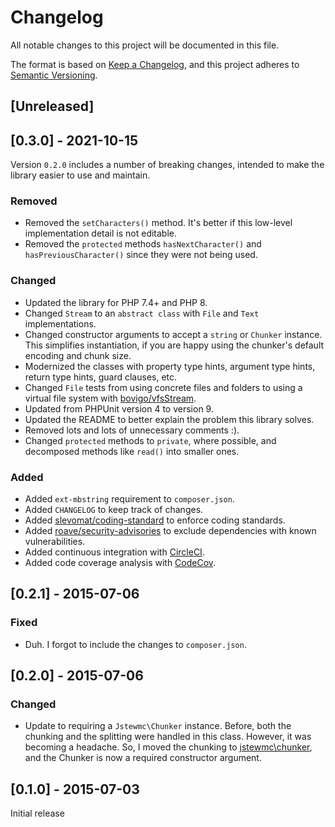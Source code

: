 # Changelog

All notable changes to this project will be documented in this file.

The format is based on [Keep a Changelog](https://keepachangelog.com/en/1.0.0/),
and this project adheres to [Semantic Versioning](https://semver.org/spec/v2.0.0.html).

## [Unreleased]

## [0.3.0] - 2021-10-15

Version `0.2.0` includes a number of breaking changes, intended to make the library easier to use and maintain.

### Removed

- Removed the `setCharacters()` method. It's better if this low-level implementation detail is not editable.
- Removed the `protected` methods `hasNextCharacter()` and `hasPreviousCharacter()` since they were not being used.

### Changed

- Updated the library for PHP 7.4+ and PHP 8.
- Changed `Stream` to an `abstract class` with `File` and `Text` implementations.
- Changed constructor arguments to accept a `string` or `Chunker` instance. This simplifies instantiation, if you are happy using the chunker's default encoding and chunk size.
- Modernized the classes with property type hints, argument type hints, return type hints, guard clauses, etc.
- Changed `File` tests from using concrete files and folders to using a virtual file system with [bovigo/vfsStream](https://github.com/bovigo/vfsStream).
- Updated from PHPUnit version 4 to version 9.
- Updated the README to better explain the problem this library solves.
- Removed lots and lots of unnecessary comments :).
- Changed `protected` methods to `private`, where possible, and decomposed methods like `read()` into smaller ones.

### Added

- Added `ext-mbstring` requirement to `composer.json`.
- Added `CHANGELOG` to keep track of changes.
- Added [slevomat/coding-standard](https://github.com/slevomat/coding-standard) to enforce coding standards.
- Added [roave/security-advisories](https://github.com/Roave/SecurityAdvisories) to exclude dependencies with known vulnerabilities.
- Added continuous integration with [CircleCI](https://circleci.com/gh/jstewmc/usps-address).
- Added code coverage analysis with [CodeCov](https://codecov.io/gh/jstewmc/usps-address).

## [0.2.1] - 2015-07-06

### Fixed

- Duh. I forgot to include the changes to `composer.json`.

## [0.2.0] - 2015-07-06

### Changed

- Update to requiring a `Jstewmc\Chunker` instance. Before, both the chunking and the splitting were handled in this class. However, it was becoming a headache. So, I moved the chunking to [jstewmc\chunker](https://github.com/jstewmc/chunker), and the Chunker is now a required constructor argument.

## [0.1.0] - 2015-07-03

Initial release
